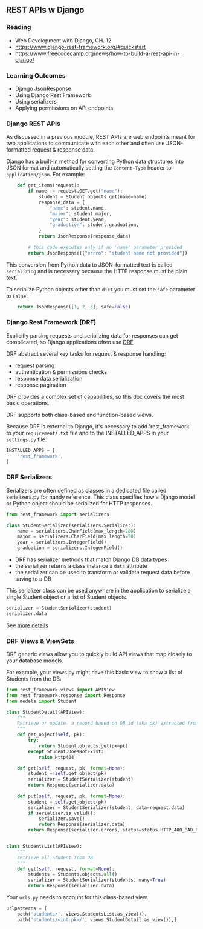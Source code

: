 ## REST APIs w Django

### Reading

- Web Development with Django, CH. 12
- https://www.django-rest-framework.org/#quickstart
- https://www.freecodecamp.org/news/how-to-build-a-rest-api-in-django/

### Learning Outcomes

- Django JsonResponse
- Using Django Rest Framework
- Using serializers
- Applying permissions on API endpoints

### Django REST APIs

As discussed in a previous module, REST APIs are web endpoints meant for two applications to communicate with each other and often use JSON-formatted request & response data.

Django has a built-in method for converting Python data structures into JSON format and automatically setting the `Content-Type` header to `application/json`. For example:

```python
    def get_items(request):
        if name := request.GET.get("name"):
            student = Student.objects.get(name=name)
            response_data = {
                "name": student.name,
                "major": student.major,
                "year": student.year,
                "graduation": student.graduation,
            }
            return JsonResponse(response_data)
        
        # this code executes only if no 'name' parameter provided
        return JsonResponse({"errro": "student name not provided"})
```
This conversion from Python data to JSON-formatted text is called `serializing` and is necessary because the HTTP response must be plain text.

To serialize Python objects other than `dict` you must set the `safe` parameter to `False`:

```python
    return JsonResponse([1, 2, 3], safe=False)
```

### Django Rest Framework (DRF)

Explicitly parsing requests and serializing data for responses can get complicated, so Django applications often use [DRF](https://www.django-rest-framework.org/#quickstart). 

DRF abstract several key tasks for request & response handling:

- request parsing
- authentication & permissions checks
- response data serialization
- response pagination

DRF provides a complex set of capabilities, so this doc covers the most basic operations.

DRF supports both class-based and function-based views.

Because DRF is external to Django, it's necessary to add 'rest_framework' to your `requirements.txt` file and to the INSTALLED_APPS in your `settings.py` file:

```python
INSTALLED_APPS = [
    'rest_framework',
]
```

### DRF Serializers

Serializers are often defined as classes in a dedicated file called serializers.py for handy reference. This class specifies how a Django model or Python object should be serialized for HTTP responses.

```python
from rest_framework import serializers

class StudentSerializer(serializers.Serializer):
    name = serializers.CharField(max_length=200)
    major = serializers.CharField(max_length=50)
    year = serializers.IntegerField()
    graduation = serializers.IntegerField()
```

- DRF has serializer methods that match Django DB data types
- the serializer returns a class instance a `data` attribute
- the serializer can be used to transform or validate request data before saving to a DB

This serializer class can be used anywhere in the application to serialize a single Student object or a list of Student objects. 

```python
serializer = StudentSerializer(student)
serializer.data
```

See [more details](https://www.django-rest-framework.org/api-guide/serializers/)

### DRF Views & ViewSets

DRF generic views allow you to quickly build API views that map closely to your database models.

For example, your views.py might have this basic view to show a list of Students from the DB:

```python
from rest_framework.views import APIView
from rest_framework.response import Response
from models import Student

class StudentDetail(APIView):
    """
    Retrieve or update  a record based on DB id (aka pk) extracted from query 
    """
    def get_object(self, pk):
        try:
            return Student.objects.get(pk=pk)
        except Student.DoesNotExist:
            raise Http404

    def get(self, request, pk, format=None):
        student = self.get_object(pk)
        serializer = StudentSerializer(student)
        return Response(serializer.data)
        
    def put(self, request, pk, format=None):
        student = self.get_object(pk)
        serializer = StudentSerializer(student, data=request.data)
        if serializer.is_valid():
            serializer.save()
            return Response(serializer.data)
        return Response(serializer.errors, status=status.HTTP_400_BAD_REQUEST)


class StudentsList(APIView):
    """
    retrieve all Student from DB
    """
    def get(self, request, format=None):
        students = Students.objects.all()
        serializer = StudentSerializer(students, many=True)
        return Response(serializer.data)
```

Your `urls.py` needs to account for this class-based view.

```python
urlpatterns = [
    path('students/', views.StudentsList.as_view()),
    path('students/<int:pk>/', views.StudentDetail.as_view()),]
```




